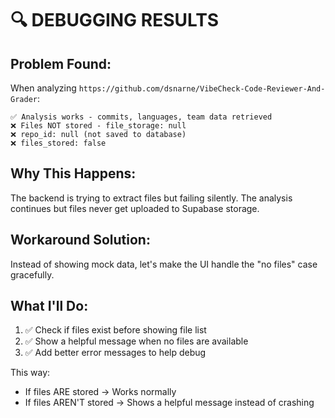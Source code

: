 # 🔍 DEBUGGING RESULTS

## Problem Found:

When analyzing `https://github.com/dsnarne/VibeCheck-Code-Reviewer-And-Grader`:

```
✅ Analysis works - commits, languages, team data retrieved
❌ Files NOT stored - file_storage: null
❌ repo_id: null (not saved to database)
❌ files_stored: false
```

## Why This Happens:

The backend is trying to extract files but failing silently. The analysis continues but files never get uploaded to Supabase storage.

## Workaround Solution:

Instead of showing mock data, let's make the UI handle the "no files" case gracefully.

## What I'll Do:

1. ✅ Check if files exist before showing file list
2. ✅ Show a helpful message when no files are available
3. ✅ Add better error messages to help debug

This way:
- If files ARE stored → Works normally
- If files AREN'T stored → Shows a helpful message instead of crashing
